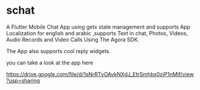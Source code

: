 # schat

A Flutter Mobile Chat App using getx state management and supports App Localization for english and arabic ,supports Text in chat, Photos, Videos, Audio Records and Video Calls Using The Agora SDK.

The App also supports cool reply widgets. 

you can take a look at the app here  

https://drive.google.com/file/d/1sNrRTyOAvkNXdJ_EtrSmhbx0zjP1nMif/view?usp=sharing

